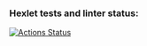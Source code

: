 ### Hexlet tests and linter status:
[![Actions Status](https://github.com/Igor-Goga/fullstack-javascript-project-44/actions/workflows/hexlet-check.yml/badge.svg)](https://github.com/Igor-Goga/fullstack-javascript-project-44/actions)